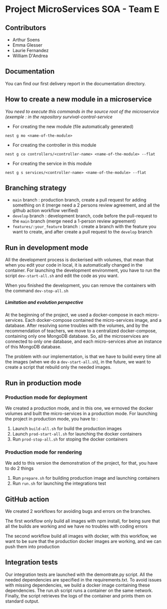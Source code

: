 # Project MicroServices SOA - Team E

## Contributors
- Arthur Soens
- Emma Glesser
- Laurie Fernandez
- William D'Andrea

## Documentation
You can find our first delivery report in the documentation directory.

## How to create a new module in a microservice
*You need to execute this commands in the source root of the microservice (exemple : in the repository survival-control-service*


- For creating the new module (file automatically generated)
```shell
nest g mo <name-of-the-module>
```

- For creating the controller in this module
```shell
nest g co controllers/<controller-name> <name-of-the-module> --flat
```

- For creating the service in this module
```shell
nest g s services/<controller-name> <name-of-the-module> --flat
```


## Branching strategy

- `main` branch : production branch, create a pull request for adding something on it (merge need a 2 persons review agreement, and all the github action workflow verified)
- `develop` branch : development branch, code before the pull-request to the `main` branch (merge need a 1-person review agreement)
- `features/:your_feature` branch : create a branch with the feature you want to create, and after create a pull request to the `develop` branch

## Run in development mode

All the development process is dockerised with volumes, that mean that when you edit your code in local, it is automatically
changed in the container. For launching the development environment, you have to run the script `dev-start-all.sh` and edit
the code as you want.

When you finished the development, you can remove the containers with the command `dev-stop-all.sh`

##### Limitation and evolution perspective

At the beginning of the project, we used a docker-compose in each micro-services. Each docker-compose contained the 
micro-services image, and a database. After resolving some troubles with the volumes, and by the recommendation of teachers,
we move to a centralized docker-compose, containing only one MongoDB database. So, all the microservices are connected
to only one database, and each micro-services ahve an instance of this MongoDB database. 

The problem with our implementation, is that we have to build every time all the images (when we do a `dev-start-all.sh`), in the future, we want to 
create a script that rebuild only the needed images. 

## Run in production mode 

### Production mode for deployment

We created a production mode, and in this one, we ermoved the docker volumes and built the micro-services in a production
mode. For launching the project in production mode, you have to :
1. Launch `build-all.sh` for build the production images
2. Launch `prod-start-all.sh` for launching the docker containers
3. Run `prod-stop-all.sh` for stoping the docker containers

### Production mode for rendering

We add to this version the demonstration of the project, for that, you have to do 2 things
1. Run `prepare.sh` for building production image and launching containers
2. Run `run.sh` for launching the integrations test

## GitHub action 

We created 2 workflows for avoiding bugs and errors on the branches. 

The first workflow only build all images with npm install, for being sure that all the builds
are working and we have no troubles with coding errors

The second workflow build all images with docker, with this workflow, we want to be sure that
the production docker images are working, and we can push them into production

## Integration tests

Our integration tests are launched with the demontrate.py script. All the needed dependencies 
are specified in the requirements.txt. To avoid issues with missing dependencies, we build a 
docker image containing these dependencies. The run.sh script runs a container on the same 
network. Finally, the script retrieves the logs of the container and prints them on standard 
output. 
